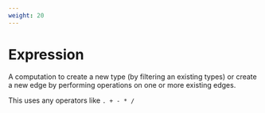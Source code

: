 ```yaml
---
weight: 20
---
```


# Expression

A computation to create a new type (by filtering an existing types) or create a new edge by performing operations on one or more existing edges.

This uses any operators like `. + - * /`